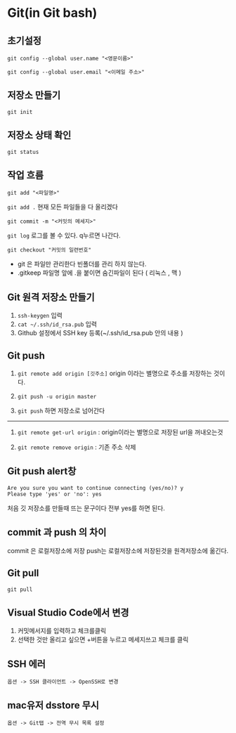 # Git(in Git bash)

## 초기설정

  `git config --global user.name "<영문이름>"`   
  
  `git config --global user.email "<이메일 주소>" ` 
  

## 저장소 만들기

  `git init`
  
## 저장소 상태 확인

  `git status`

## 작업 흐름

  `git add "<파일명>"` 
  
  `git add .`         현재 모든 파일들을 다 올리겠다
  
  `git commit -m "<커밋의 메세지>"`
  
  `git log`           로그를 볼 수 있다. q누르면 나간다.
  
  `git checkout "커밋의 일련번호"`
  

- git 은 파일만 관리한다 빈폴더를 관리 하지 않는다.
- .gitkeep 파일명 앞에 .을 붙이면 숨긴파일이 된다 ( 리눅스 , 맥 )

## Git 원격 저장소 만들기

  1. `ssh-keygen` 입력
  1. `cat ~/.ssh/id_rsa.pub` 입력
  1. Github 설정에서 SSH key 등록(~/.ssh/id_rsa.pub 안의 내용 )

## Git push

1. `git remote add origin [깃주소]` 
    origin 이라는 별명으로 주소를 저장하는 것이다.

1. `git push -u origin master`

1. `git push` 하면 저장소로 넘어간다

---

1. `git remote get-url origin`
    : origin이라는 별명으로 저장된 url을 꺼내오는것

1. `git remote remove origin` : 기존 주소 삭제

## Git push alert창

```
Are you sure you want to continue connecting (yes/no)? y
Please type 'yes' or 'no': yes
```

처음 깃 저장소를 만들때 뜨는 문구이다 전부 yes를 하면 된다.


## commit 과 push 의 차이 

commit 은 로컬저장소에 저장
push는 로컬저장소에 저장된것을 원격저장소에 옮긴다.

## Git pull

`git pull`

## Visual Studio Code에서 변경

1. 커밋메서지를 입력하고 체크를클릭
1. 선택한 것만 올리고 싶으면 +버튼을 누르고 메세지쓰고 체크를 클릭

## SSH 에러

`옵션 -> SSH 클라이언트 -> OpenSSH로 변경`

## mac유저 dsstore 무시

`옵션 -> Git탭 -> 전역 무시 목록 설정`

